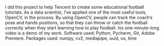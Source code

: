 I did this project to help Tencent to create some educational football tutorials. As a data scientist, I’ve applied one of the most useful tools, OpenCV, in the process. By using OpenCV, people can track the coach’s pose and hands positions, so that they can throw or catch the football correctly when they start learning how to play football. his one-minute-long video is a demo of my work.
Software used: Python, Pycharm, Git, Adobe Premiere.
Packages used: numpy, cv2, mediapipe, uuid, os, time
